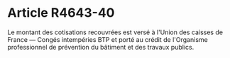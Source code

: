 # Article R4643-40

  
Le montant des cotisations recouvrées est versé à l'Union des caisses de France ― Congés intempéries BTP et porté au crédit de l'Organisme professionnel de prévention du bâtiment et des travaux publics.